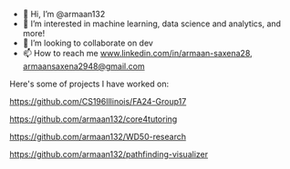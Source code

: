 - 👋 Hi, I’m @armaan132
- 👀 I’m interested in machine learning, data science and analytics, and more!
- 💞️ I’m looking to collaborate on dev
- 📫 How to reach me www.linkedin.com/in/armaan-saxena28, armaansaxena2948@gmail.com


Here's some of projects I have worked on: 

https://github.com/CS196Illinois/FA24-Group17

https://github.com/armaan132/core4tutoring

https://github.com/armaan132/WD50-research

https://github.com/armaan132/pathfinding-visualizer
